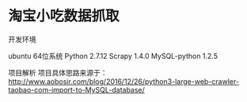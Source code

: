 淘宝小吃数据抓取
====
开发环境

ubuntu 64位系统
Python 2.7.12
Scrapy 1.4.0
MySQL-python 1.2.5

项目解析
项目具体思路来源于： http://www.aobosir.com/blog/2016/12/26/python3-large-web-crawler-taobao-com-import-to-MySQL-database/


